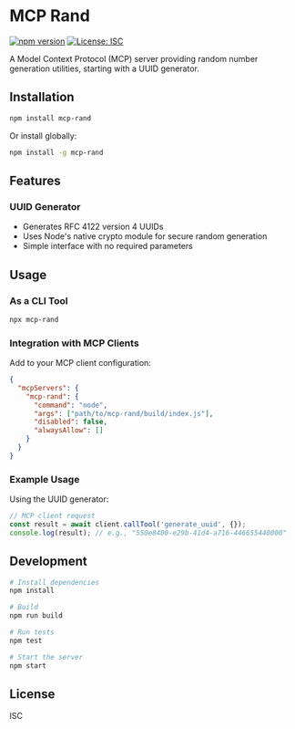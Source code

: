 # MCP Rand

[![npm version](https://badge.fury.io/js/mcp-rand.svg)](https://www.npmjs.com/package/mcp-rand)
[![License: ISC](https://img.shields.io/badge/License-ISC-blue.svg)](https://opensource.org/licenses/ISC)

A Model Context Protocol (MCP) server providing random number generation utilities, starting with a UUID generator.

## Installation

```bash
npm install mcp-rand
```

Or install globally:

```bash
npm install -g mcp-rand
```

## Features

### UUID Generator
- Generates RFC 4122 version 4 UUIDs
- Uses Node's native crypto module for secure random generation
- Simple interface with no required parameters

## Usage

### As a CLI Tool

```bash
npx mcp-rand
```

### Integration with MCP Clients

Add to your MCP client configuration:

```json
{
  "mcpServers": {
    "mcp-rand": {
      "command": "node",
      "args": ["path/to/mcp-rand/build/index.js"],
      "disabled": false,
      "alwaysAllow": []
    }
  }
}
```

### Example Usage

Using the UUID generator:

```typescript
// MCP client request
const result = await client.callTool('generate_uuid', {});
console.log(result); // e.g., "550e8400-e29b-41d4-a716-446655440000"
```

## Development

```bash
# Install dependencies
npm install

# Build
npm run build

# Run tests
npm test

# Start the server
npm start
```

## License

ISC